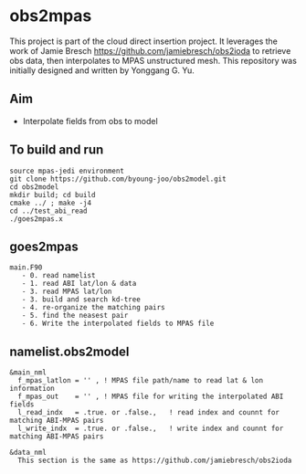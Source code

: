 obs2mpas
========

This project is part of the cloud direct insertion project.
It leverages the work of Jamie Bresch https://github.com/jamiebresch/obs2ioda to retrieve obs data,
then interpolates to MPAS unstructured mesh.
This repository was initially designed and written by Yonggang G. Yu.

Aim
---
- Interpolate fields from obs to model


To build and run
----------------
```
source mpas-jedi environment
git clone https://github.com/byoung-joo/obs2model.git
cd obs2model
mkdir build; cd build
cmake ../ ; make -j4
cd ../test_abi_read
./goes2mpas.x
```

goes2mpas
---------
```
main.F90
   - 0. read namelist
   - 1. read ABI lat/lon & data
   - 3. read MPAS lat/lon
   - 3. build and search kd-tree
   - 4. re-organize the matching pairs
   - 5. find the neasest pair
   - 6. Write the interpolated fields to MPAS file
```


namelist.obs2model
------------------
```
&main_nml
  f_mpas_latlon = '' , ! MPAS file path/name to read lat & lon information
  f_mpas_out    = '' , ! MPAS file for writing the interpolated ABI fields
  l_read_indx   = .true. or .false.,   ! read index and counnt for matching ABI-MPAS pairs
  l_write_indx  = .true. or .false.,   ! write index and counnt for matching ABI-MPAS pairs

&data_nml
  This section is the same as https://github.com/jamiebresch/obs2ioda
```

```
